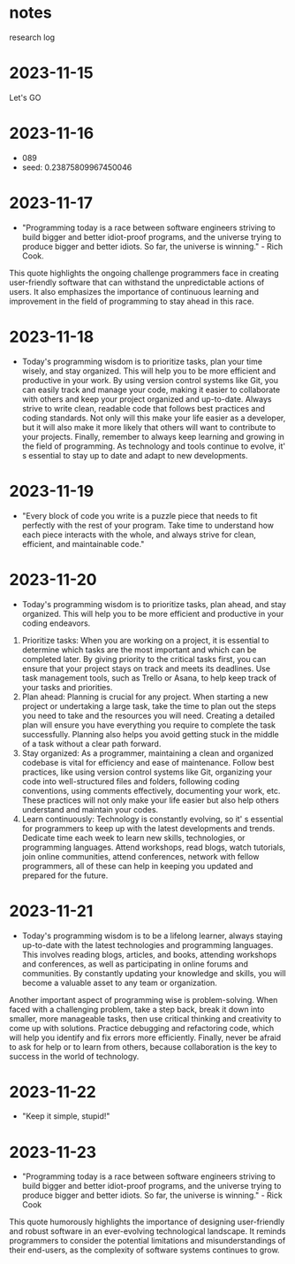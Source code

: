# notes
research log
# 2023-11-15
Let's GO

# 2023-11-16
- 089
- seed: 0.23875809967450046

# 2023-11-17
- "Programming today is a race between software engineers striving to build bigger and better idiot-proof programs, and the universe trying to produce bigger and better idiots. So far, the universe is winning." - Rich Cook.

This quote highlights the ongoing challenge programmers face in creating user-friendly software that can withstand the unpredictable actions of users. It also emphasizes the importance of continuous learning and improvement in the field of programming to stay ahead in this race.

# 2023-11-18
- Today's programming wisdom is to prioritize tasks, plan your time wisely, and stay organized. This will help you to be more efficient and productive in your work. By using version control systems like Git, you can easily track and manage your code, making it easier to collaborate with others and keep your project organized and up-to-date. Always strive to write clean, readable code that follows best practices and coding standards. Not only will this make your life easier as a developer, but it will also make it more likely that others will want to contribute to your projects. Finally, remember to always keep learning and growing in the field of programming. As technology and tools continue to evolve, it' s essential to stay up to date and adapt to new developments.

# 2023-11-19
- "Every block of code you write is a puzzle piece that needs to fit perfectly with the rest of your program. Take time to understand how each piece interacts with the whole, and always strive for clean, efficient, and maintainable code."

# 2023-11-20
- Today's programming wisdom is to prioritize tasks, plan ahead, and stay organized. This will help you to be more efficient and productive in your coding endeavors.

1. Prioritize tasks: When you are working on a project, it is essential to determine which tasks are the most important and which can be completed later. By giving priority to the critical tasks first, you can ensure that your project stays on track and meets its deadlines. Use task management tools, such as Trello or Asana, to help keep track of your tasks and priorities. 
 2. Plan ahead: Planning is crucial for any project. When starting a new project or undertaking a large task, take the time to plan out the steps you need to take and the resources you will need. Creating a detailed plan will ensure you have everything you require to complete the task successfully. Planning also helps you avoid getting stuck in the middle of a task without a clear path forward.  
3. Stay organized: As a programmer, maintaining a clean and organized codebase is vital for efficiency and ease of maintenance. Follow best practices, like using version control systems like Git, organizing your code into well-structured files and folders, following coding conventions, using comments effectively, documenting your work, etc. These practices will not only make your life easier but also help others understand and maintain your codes.   
4. Learn continuously: Technology is constantly evolving, so it' s essential for programmers to keep up with the latest developments and trends. Dedicate time each week to learn new skills, technologies, or programming languages. Attend workshops, read blogs, watch tutorials, join online communities, attend conferences, network with fellow programmers, all of these can help in keeping you updated and prepared for the future.

# 2023-11-21
- Today's programming wisdom is to be a lifelong learner, always staying up-to-date with the latest technologies and programming languages. This involves reading blogs, articles, and books, attending workshops and conferences, as well as participating in online forums and communities. By constantly updating your knowledge and skills, you will become a valuable asset to any team or organization.

Another important aspect of programming wise is problem-solving. When faced with a challenging problem, take a step back, break it down into smaller, more manageable tasks, then use critical thinking and creativity to come up with solutions. Practice debugging and refactoring code, which will help you identify and fix errors more efficiently. Finally, never be afraid to ask for help or to learn from others, because collaboration is the key to success in the world of technology.

# 2023-11-22
- "Keep it simple, stupid!"

# 2023-11-23
- "Programming today is a race between software engineers striving to build bigger and better idiot-proof programs, and the universe trying to produce bigger and better idiots. So far, the universe is winning." - Rick Cook

This quote humorously highlights the importance of designing user-friendly and robust software in an ever-evolving technological landscape. It reminds programmers to consider the potential limitations and misunderstandings of their end-users, as the complexity of software systems continues to grow.
